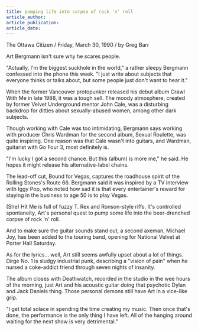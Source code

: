 ```yaml
---
title: pumping life into corpse of rock 'n' roll
article_author:
article_publication:
article_date:
---
```

The Ottawa Citizen / Friday, March 30, 1990 / by Greg Barr  
  
Art Bergmann isn't sure why he scares people.  
  
"Actually, I'm the biggest suckhole in the world," a rather sleepy Bergmann confessed into the phone this week. "I just write about subjects that everyone thinks or talks about, but some people just don't want to hear it."  
  
When the former Vancouver protopunker released his debut album Crawl With Me in late 1988, it was a tough sell. The moody atmosphere, created by former Velvet Underground mentor John Cale, was a disturbing backdrop for ditties about sexually-abused women, among other dark subjects.  
  
Though working with Cale was too intimidating, Bergmann says working with producer Chris Wardman for the second album, Sexual Roulette, was quite inspiring. One reason was that Cale wasn't into guitars, and Wardman, guitarist with Go Four 3, most definitely is.  
  
"I'm lucky I got a second chance. But this (album) is more me," he said. He hopes it might release his alternative-label chains.  
  
The lead-off cut, Bound for Vegas, captures the roadhouse spirit of the Rolling Stones's Route 66. Bergmann said it was inspired by a TV interview with Iggy Pop, who noted how sad it is that every entertainer's reward for staying in the business to age 50 is to play Vegas.  
  
(She) Hit Me is full of fuzzy T. Rex and Ronson-style riffs. It's controlled spontaneity, Art's personal quest to pump some life into the beer-drenched corpse of rock 'n' roll.  
  
And to make sure the guitar sounds stand out, a second axeman, Michael Joy, has been added to the touring band, opening for National Velvet at Porter Hall Saturday.  
  
As for the lyrics... well, Art still seems awfully upset about a lot of things. Dirge No. 1 is sludgy industrial punk, describing a "vision of pain" when he nursed a coke-addict friend through seven nights of insanity.  
  
The album closes with Deathwatch, recorded in the studio in the wee hours of the morning, just Art and his acoustic guitar doing that psychotic Dylan and Jack Daniels thing. Those personal demons still have Art in a vice-like grip.  
  
"I get total solace in spending the time creating my music. Then once that's done, the performance is the only thing I have left. All of the hanging around waiting for the next show is very detrimental."  

